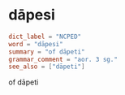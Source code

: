 # dāpesi

``` toml
dict_label = "NCPED"
word = "dāpesi"
summary = "of dāpeti"
grammar_comment = "aor. 3 sg."
see_also = ["dāpeti"]
```

of dāpeti


